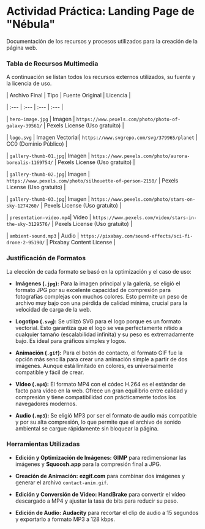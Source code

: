 # Actividad Práctica: Landing Page de "Nébula"



Documentación de los recursos y procesos utilizados para la creación de la página web.



### Tabla de Recursos Multimedia



A continuación se listan todos los recursos externos utilizados, su fuente y la licencia de uso.



| Archivo Final | Tipo | Fuente Original | Licencia |

| :--- | :--- | :--- | :--- |

| `hero-image.jpg` | Imagen | `https://www.pexels.com/photo/photo-of-galaxy-39561/` | Pexels License (Uso gratuito) |

| `logo.svg` | Imagen Vectorial| `https://www.svgrepo.com/svg/379965/planet` | CC0 (Dominio Público) |

| `gallery-thumb-01.jpg`| Imagen | `https://www.pexels.com/photo/aurora-borealis-1169754/` | Pexels License (Uso gratuito) |

| `gallery-thumb-02.jpg`| Imagen | `https://www.pexels.com/photo/silhouette-of-person-2150/` | Pexels License (Uso gratuito) |

| `gallery-thumb-03.jpg`| Imagen | `https://www.pexels.com/photo/stars-on-sky-1274260/` | Pexels License (Uso gratuito) |

| `presentation-video.mp4`| Vídeo | `https://www.pexels.com/video/stars-in-the-sky-3129576/` | Pexels License (Uso gratuito) |

| `ambient-sound.mp3` | Audio | `https://pixabay.com/sound-effects/sci-fi-drone-2-95190/` | Pixabay Content License |



### Justificación de Formatos



La elección de cada formato se basó en la optimización y el caso de uso:



* **Imágenes (`.jpg`):** Para la imagen principal y la galería, se eligió el formato JPG por su excelente capacidad de compresión para fotografías complejas con muchos colores. Esto permite un peso de archivo muy bajo con una pérdida de calidad mínima, crucial para la velocidad de carga de la web.

* **Logotipo (`.svg`):** Se utilizó SVG para el logo porque es un formato vectorial. Esto garantiza que el logo se vea perfectamente nítido a cualquier tamaño (escalabilidad infinita) y su peso es extremadamente bajo. Es ideal para gráficos simples y logos.

* **Animación (`.gif`):** Para el botón de contacto, el formato GIF fue la opción más sencilla para crear una animación simple a partir de dos imágenes. Aunque está limitado en colores, es universalmente compatible y fácil de crear.

* **Vídeo (`.mp4`):** El formato MP4 con el códec H.264 es el estándar de facto para vídeo en la web. Ofrece un gran equilibrio entre calidad y compresión y tiene compatibilidad con prácticamente todos los navegadores modernos.

* **Audio (`.mp3`):** Se eligió MP3 por ser el formato de audio más compatible y por su alta compresión, lo que permite que el archivo de sonido ambiental se cargue rápidamente sin bloquear la página.



### Herramientas Utilizadas



* **Edición y Optimización de Imágenes:** **GIMP** para redimensionar las imágenes y **Squoosh.app** para la compresión final a JPG.

* **Creación de Animación:** **ezgif.com** para combinar dos imágenes y generar el archivo `contact-anim.gif`.

* **Edición y Conversión de Vídeo:** **HandBrake** para convertir el vídeo descargado a MP4 y ajustar la tasa de bits para reducir su peso.

* **Edición de Audio:** **Audacity** para recortar el clip de audio a 15 segundos y exportarlo a formato MP3 a 128 kbps.